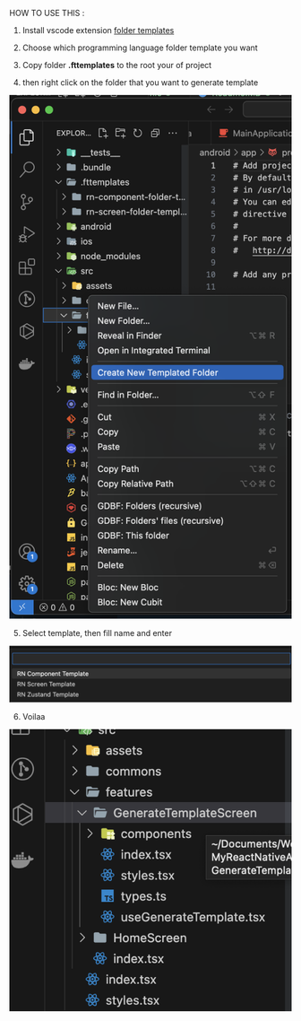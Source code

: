 HOW TO USE THIS : 
1. Install vscode extension [folder templates](https://marketplace.visualstudio.com/items?itemName=Huuums.vscode-fast-folder-structure) 

2. Choose which programming language folder template you want

3. Copy folder **.fttemplates** to the root your of project 

4. then right click on the folder that you want to generate template 
<img src="./assets/images/select_folder.png" style="width:250;height:350;">

5. Select template, then fill name and enter
<img src="./assets/images/select_template.png" style="width:350;height:110;">

6. Voilaa <br>
<img src="./assets/images/result_folder.png" style="width:250;height:300;">
